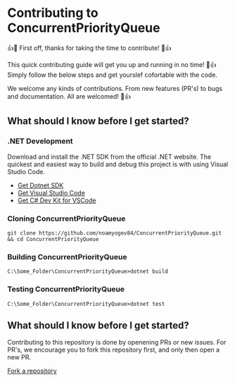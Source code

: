 # Contributing to ConcurrentPriorityQueue

:+1::tada: First off, thanks for taking the time to contribute! :tada::+1:

This quick contributing guide will get you up and running in no time! :crown::+1:
Simply follow the below steps and get yourslef cofortable with the code.

We welcome any kinds of contributions. From new features (PR's) to bugs and documentation. All are welcomed! :tada::+1:

## What should I know before I get started?

### .NET Development

Download and install the .NET SDK from the official .NET website.
The quickest and easiest way to build and debug this project is with using Visual Studio Code.

 - [Get Dotnet SDK](https://dotnet.microsoft.com/en-us/download)
 - [Get Visual Studio Code](https://code.visualstudio.com/download)
 - [Get C# Dev Kit for VSCode](https://code.visualstudio.com/docs/languages/dotnet)

 ### Cloning ConcurrentPriorityQueue

 ```
 git clone https://github.com/noamyogev84/ConcurrentPriorityQueue.git && cd ConcurrentPriorityQueue
 ```

 ### Building ConcurrentPriorityQueue

 ```
 C:\Some_Folder\ConcurrentPriorityQueue>dotnet build
 ```
 ### Testing ConcurrentPriorityQueue

 ```
 C:\Some_Folder\ConcurrentPriorityQueue>dotnet test
 ```

 ## What should I know before I get started?

 Contributing to this repository is done by openening PRs or new issues.
 For PR's, we encourage you to fork this repository first, and only then open a new PR.

 [Fork a repository](https://docs.github.com/en/pull-requests/collaborating-with-pull-requests/working-with-forks/fork-a-repo)
